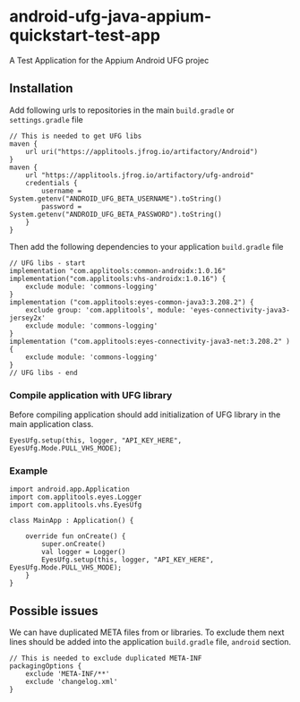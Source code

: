 # android-ufg-java-appium-quickstart-test-app
A Test Application for the Appium Android UFG projec

## Installation

Add following urls to repositories in the main `build.gradle` or `settings.gradle` file
```
// This is needed to get UFG libs
maven {
    url uri("https://applitools.jfrog.io/artifactory/Android")
}
maven {
    url "https://applitools.jfrog.io/artifactory/ufg-android"
    credentials {
        username = System.getenv("ANDROID_UFG_BETA_USERNAME").toString()
        password = System.getenv("ANDROID_UFG_BETA_PASSWORD").toString()
    }
}
```

Then add the following dependencies to your application `build.gradle` file
```
// UFG libs - start
implementation "com.applitools:common-androidx:1.0.16"
implementation("com.applitools:vhs-androidx:1.0.16") {
    exclude module: 'commons-logging'
}
implementation ("com.applitools:eyes-common-java3:3.208.2") {
    exclude group: 'com.applitools', module: 'eyes-connectivity-java3-jersey2x'
    exclude module: 'commons-logging'
}
implementation ("com.applitools:eyes-connectivity-java3-net:3.208.2" ){
    exclude module: 'commons-logging'
}
// UFG libs - end
```

### Compile application with UFG library

Before compiling application should add initialization of UFG library in the main application class.
```
EyesUfg.setup(this, logger, "API_KEY_HERE", EyesUfg.Mode.PULL_VHS_MODE);
```

### Example

```
import android.app.Application
import com.applitools.eyes.Logger
import com.applitools.vhs.EyesUfg

class MainApp : Application() {

    override fun onCreate() {
        super.onCreate()
        val logger = Logger()
        EyesUfg.setup(this, logger, "API_KEY_HERE", EyesUfg.Mode.PULL_VHS_MODE);
    }
}
```

## Possible issues

We can have duplicated META files from or libraries. To exclude them next lines should be added into the application `build.gradle` file, `android` section.
```
// This is needed to exclude duplicated META-INF
packagingOptions {
    exclude 'META-INF/**'
    exclude 'changelog.xml'
}
```
